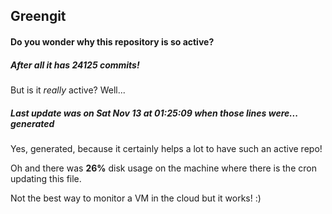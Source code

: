 ## Greengit

#### Do you wonder why this repository is so active?

##### After all it has 24125 commits!

But is it *really* active? Well...

##### Last update was on Sat Nov 13 at 01:25:09 when those lines were... generated

Yes, generated, because it certainly helps a lot to have such an active repo!

Oh and there was **26%** disk usage on the machine
where there is the cron updating this file.

Not the best way to monitor a VM in the cloud but it works! :)
